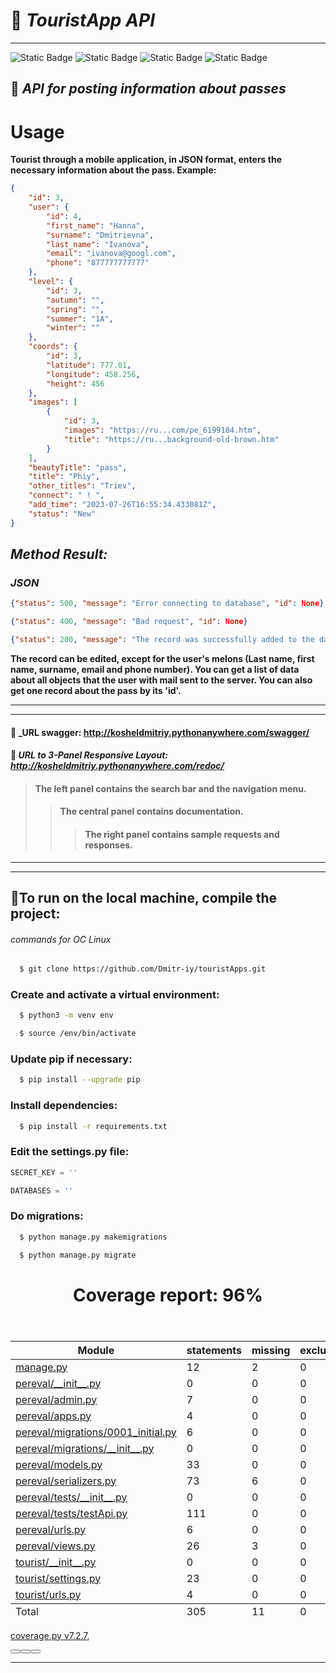 # :sunrise: ***TouristApp API***
_______________________

<img alt="Static Badge" src="https://img.shields.io/badge/Python-3.10-brightgreen?style=plastic&logo=python&logoColor=green">  <img alt="Static Badge" src="https://img.shields.io/badge/rest_framework-3.14-brightgreen?style=plastic&logo=django&logoColor=green&cacheSeconds=3600"> <img alt="Static Badge" src="https://img.shields.io/badge/postgreSQL-14-brightblue?style=plastic&logo=postgresql&logoColor=blue&labelColor=grey&color=blue&cacheSeconds=3600"> <img alt="Static Badge" src="https://img.shields.io/badge/coverage-green?style=plastic">

## :mount_fuji: ___API for posting information about passes___

# Usage

__Tourist through a mobile application, in JSON format, enters the necessary information about the pass.
Example:__


```Json
{
    "id": 3,
    "user": {
        "id": 4,
        "first_name": "Hanna",
        "surname": "Dmitrievna",
        "last_name": "Ivanova",
        "email": "ivanova@googl.com",
        "phone": "877777777777"
    },
    "level": {
        "id": 3,
        "autumn": "",
        "spring": "",
        "summer": "1A",
        "winter": ""
    },
    "coords": {
        "id": 3,
        "latitude": 777.01,
        "longitude": 458.256,
        "height": 456
    },
    "images": [
        {
            "id": 3,
            "images": "https://ru...com/pe_6199184.htm",
            "title": "https://ru...background-old-brown.htm"
        }
    ],
    "beautyTitle": "pass",
    "title": "Phiy",
    "other_titles": "Triev",
    "connect": " ! ",
    "add_time": "2023-07-26T16:55:34.433081Z",
    "status": "New"
}
```
## ___Method Result:___

### ___JSON___

```Json
{"status": 500, "message": "Error connecting to database", "id": None}

{"status": 400, "message": "Bad request", "id": None}

{"status": 200, "message": "The record was successfully added to the database", "id": 2}
```

__The record can be edited, except for the user's melons 
(Last name, first name, surname, email and phone number).
You can get a list of data about all objects that the user with mail <email> sent to the server. 
You can also get one record about the pass by its 'id'.__   
 ___
___
#### :link: _URL swagger:  <http://kosheldmitriy.pythonanywhere.com/swagger/>

#### :link: _URL to 3-Panel Responsive Layout: <http://kosheldmitriy.pythonanywhere.com/redoc/>_
>#### The left panel contains the search bar and the navigation menu.
>>#### The central panel contains documentation.
>>> #### The right panel contains sample requests and responses.  
---
___
## :rocket:To run on the local machine, compile the project:
###### commands for OC Linux
   ```zsh
     $ git clone https://github.com/Dmitr-iy/touristApps.git
   ```

### Create and activate a virtual environment:
   ```zsh
     $ python3 -m venv env
   ```

   ```zsh
     $ source /env/bin/activate
   ```

### Update pip if necessary:
   ```zsh
     $ pip install --upgrade pip
   ```

### Install dependencies:
   ```zsh
     $ pip install -r requirements.txt
   ```

### Edit the settings.py file:
```python
SECRET_KEY = ''

DATABASES = ''
```

### Do migrations:
  ```zsh
    $ python manage.py makemigrations
  ```

  ```zsh
    $ python manage.py migrate
  ```  

<!DOCTYPE html>
<html>
<head>
    <meta http-equiv="Content-Type" content="text/html; charset=utf-8">
    <title>Coverage report</title>
    <link rel="icon" sizes="32x32" href="favicon_32.png">
    <link rel="stylesheet" href="style.css" type="text/css">
    <script type="text/javascript" src="coverage_html.js" defer></script>
</head>
<body class="indexfile">
<header>
    <div class="content">
        <h1>Coverage report:
            <span class="pc_cov">96%</span>
        </h1>
        <aside id="help_panel_wrapper">
            <label for="help_panel_state">
            </label>
            <div id="help_panel">
                <p class="legend"></p>
                <div class="keyhelp">
    </div>
</header>
<main id="index">
    <table class="index" data-sortable>
        <thead>
            <tr class="tablehead" title="Click to sort">
                <th class="name left" aria-sort="none" data-shortcut="n">Module</th>
                <th aria-sort="none" data-default-sort-order="descending" data-shortcut="s">statements</th>
                <th aria-sort="none" data-default-sort-order="descending" data-shortcut="m">missing</th>
                <th aria-sort="none" data-default-sort-order="descending" data-shortcut="x">excluded</th>
                <th class="right" aria-sort="none" data-shortcut="c">coverage</th>
            </tr>
        </thead>
        <tbody>
            <tr class="file">
                <td class="name left"><a href="manage_py.html">manage.py</a></td>
                <td>12</td>
                <td>2</td>
                <td>0</td>
                <td class="right" data-ratio="10 12">83%</td>
            </tr>
            <tr class="file">
                <td class="name left"><a href="d_263dc8d62a331821___init___py.html">pereval/__init__.py</a></td>
                <td>0</td>
                <td>0</td>
                <td>0</td>
                <td class="right" data-ratio="0 0">100%</td>
            </tr>
            <tr class="file">
                <td class="name left"><a href="d_263dc8d62a331821_admin_py.html">pereval/admin.py</a></td>
                <td>7</td>
                <td>0</td>
                <td>0</td>
                <td class="right" data-ratio="7 7">100%</td>
            </tr>
            <tr class="file">
                <td class="name left"><a href="d_263dc8d62a331821_apps_py.html">pereval/apps.py</a></td>
                <td>4</td>
                <td>0</td>
                <td>0</td>
                <td class="right" data-ratio="4 4">100%</td>
            </tr>
            <tr class="file">
                <td class="name left"><a href="d_fa052a3afecd0863_0001_initial_py.html">pereval/migrations/0001_initial.py</a></td>
                <td>6</td>
                <td>0</td>
                <td>0</td>
                <td class="right" data-ratio="6 6">100%</td>
            </tr>
            <tr class="file">
                <td class="name left"><a href="d_fa052a3afecd0863___init___py.html">pereval/migrations/__init__.py</a></td>
                <td>0</td>
                <td>0</td>
                <td>0</td>
                <td class="right" data-ratio="0 0">100%</td>
            </tr>
            <tr class="file">
                <td class="name left"><a href="d_263dc8d62a331821_models_py.html">pereval/models.py</a></td>
                <td>33</td>
                <td>0</td>
                <td>0</td>
                <td class="right" data-ratio="33 33">100%</td>
            </tr>
            <tr class="file">
                <td class="name left"><a href="d_263dc8d62a331821_serializers_py.html">pereval/serializers.py</a></td>
                <td>73</td>
                <td>6</td>
                <td>0</td>
                <td class="right" data-ratio="67 73">92%</td>
            </tr>
            <tr class="file">
                <td class="name left"><a href="d_02845a9cb66c5629___init___py.html">pereval/tests/__init__.py</a></td>
                <td>0</td>
                <td>0</td>
                <td>0</td>
                <td class="right" data-ratio="0 0">100%</td>
            </tr>
            <tr class="file">
                <td class="name left"><a href="d_02845a9cb66c5629_testApi_py.html">pereval/tests/testApi.py</a></td>
                <td>111</td>
                <td>0</td>
                <td>0</td>
                <td class="right" data-ratio="111 111">100%</td>
            </tr>
            <tr class="file">
                <td class="name left"><a href="d_263dc8d62a331821_urls_py.html">pereval/urls.py</a></td>
                <td>6</td>
                <td>0</td>
                <td>0</td>
                <td class="right" data-ratio="6 6">100%</td>
            </tr>
            <tr class="file">
                <td class="name left"><a href="d_263dc8d62a331821_views_py.html">pereval/views.py</a></td>
                <td>26</td>
                <td>3</td>
                <td>0</td>
                <td class="right" data-ratio="23 26">88%</td>
            </tr>
            <tr class="file">
                <td class="name left"><a href="d_cd1396f5687bc750___init___py.html">tourist/__init__.py</a></td>
                <td>0</td>
                <td>0</td>
                <td>0</td>
                <td class="right" data-ratio="0 0">100%</td>
            </tr>
            <tr class="file">
                <td class="name left"><a href="d_cd1396f5687bc750_settings_py.html">tourist/settings.py</a></td>
                <td>23</td>
                <td>0</td>
                <td>0</td>
                <td class="right" data-ratio="23 23">100%</td>
            </tr>
            <tr class="file">
                <td class="name left"><a href="d_cd1396f5687bc750_urls_py.html">tourist/urls.py</a></td>
                <td>4</td>
                <td>0</td>
                <td>0</td>
                <td class="right" data-ratio="4 4">100%</td>
            </tr>
        </tbody>
        <tfoot>
            <tr class="total">
                <td class="name left">Total</td>
                <td>305</td>
                <td>11</td>
                <td>0</td>
                <td class="right" data-ratio="294 305">96%</td>
            </tr>
        </tfoot>
    </table>
</main>
<footer>
    <div class="content">
        <p>
            <a class="nav" href="https://coverage.readthedocs.io/en/7.2.7">coverage.py v7.2.7</a>,
        </p>
    </div>
    <aside class="hidden">
        <a id="prevFileLink" class="nav" href="d_cd1396f5687bc750_urls_py.html"/>
        <a id="nextFileLink" class="nav" href="manage_py.html"/>
        <button type="button" class="button_prev_file" data-shortcut="["/>
        <button type="button" class="button_next_file" data-shortcut="]"/>
        <button type="button" class="button_show_hide_help" data-shortcut="?"/>
    </aside>
</footer>
</body>
</html>

_____


